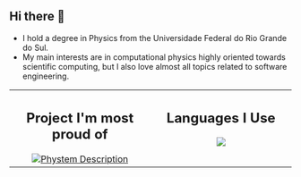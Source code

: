 ## Hi there 👋
* I hold a degree in Physics from the Universidade Federal do Rio Grande do Sul.
* My main interests are in computational physics highly oriented towards scientific computing, but I also love almost all topics related to software engineering.

<div align="center">
  <table>
    <tr>
      <td width="50%" align="center" valign="top">
        <h2>Project I'm most proud of</h2>
        <a href="https://marcos1561.github.io/phystem/">
          <img src="https://github-readme-stats.vercel.app/api/pin/?username=marcos1561&repo=phystem" alt="Phystem Description">
        </a>
      </td>
      <td width="50%" align="center" valign="top">
        <h2>Languages I Use</h2>
        <img src="https://github-readme-stats.vercel.app/api/top-langs/?username=marcos1561&layout=compact&theme=radical&hide=jupyter%20notebook,tex,purebasic" />
      </td>
    </tr>
  </table>
</div>

<!--
**marcos1561/marcos1561** is a ✨ _special_ ✨ repository because its `README.md` (this file) appears on your GitHub profile.

Here are some ideas to get you started:

- 🔭 I’m currently working on ...
- 🌱 I’m currently learning ...
- 👯 I’m looking to collaborate on ...
- 🤔 I’m looking for help with ...
- 💬 Ask me about ...
- 📫 How to reach me: ...
- 😄 Pronouns: ...
- ⚡ Fun fact: ...
-->
